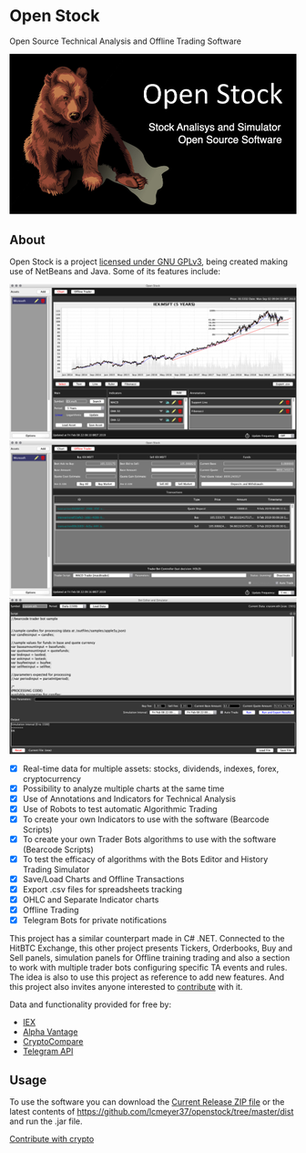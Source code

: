 # Open Stock
Open Source Technical Analysis and Offline Trading Software

![Bear Logo](sblogo.png)

## About
Open Stock is a project [licensed under GNU GPLv3](https://github.com/lcmeyer37/openstock/blob/master/LICENSE), being created making use of NetBeans and Java. Some of its features include:

![Chart](exampleim1.png)
![Offline Trader](exampleim2.png)
![Bot Editor and Simulator](exampleim3.png)

- [x] Real-time data for multiple assets: stocks, dividends, indexes, forex, cryptocurrency
- [x] Possibility to analyze multiple charts at the same time
- [x] Use of Annotations and Indicators for Technical Analysis
- [x] Use of Robots to test automatic Algorithmic Trading 
- [x] To create your own Indicators to use with the software (Bearcode Scripts)
- [x] To create your own Trader Bots algorithms to use with the software (Bearcode Scripts)
- [x] To test the efficacy of algorithms with the Bots Editor and History Trading Simulator
- [x] Save/Load Charts and Offline Transactions
- [x] Export .csv files for spreadsheets tracking
- [x] OHLC and Separate Indicator charts
- [x] Offline Trading
- [x] Telegram Bots for private notifications

This project has a similar counterpart made in C# .NET. Connected to the HitBTC Exchange, this other project presents Tickers, Orderbooks, Buy and Sell panels, simulation panels for Offline training trading and also a section to work with multiple trader bots configuring specific TA events and rules. The idea is also to use this project as reference to add new features. And this project also invites anyone interested to [contribute](CONTRIBUTING.md) with it.

Data and functionality provided for free by:
* [IEX](https://iextrading.com/api-exhibit-a/)
* [Alpha Vantage](https://www.alphavantage.co/terms_of_service/)
* [CryptoCompare](https://www.cryptocompare.com/api-licence-agreement/)
* [Telegram API](https://core.telegram.org/api/terms)

## Usage
To use the software you can download the [Current Release ZIP file](https://github.com/lcmeyer37/openstock/releases) or the latest contents of https://github.com/lcmeyer37/openstock/tree/master/dist and run the .jar file.

[Contribute with crypto](https://commerce.coinbase.com/checkout/4f5a0777-1d17-4a96-90e6-9a2d6046a08b)
